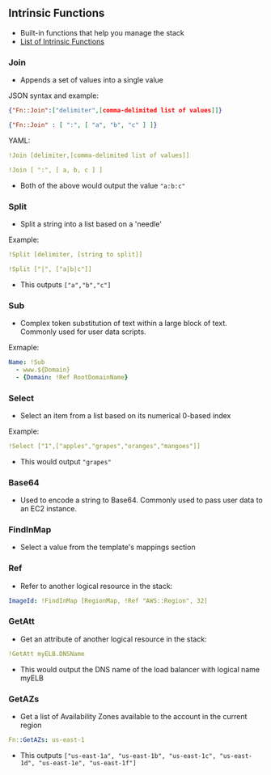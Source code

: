 ## Intrinsic Functions
* Built-in functions that help you manage the stack
* [List of Intrinsic Functions](https://docs.aws.amazon.com/AWSCloudFormation/latest/UserGuide/intrinsic-function-reference.html)

### Join
* Appends a set of values into a single value

JSON syntax and example:
```json
{"Fn::Join":["delimiter",[comma-delimited list of values]]}

{"Fn::Join" : [ ":", [ "a", "b", "c" ] ]}
```
YAML:
```yaml
!Join [delimiter,[comma-delimited list of values]]

!Join [ ":", [ a, b, c ] ]
```

* Both of the above would output the value `"a:b:c"`

### Split
* Split a string into a list based on a 'needle'

Example:
```yaml
!Split [delimiter, [string to split]]

!Split ["|", ["a|b|c"]]
```
* This outputs `["a","b","c"]`

### Sub
* Complex token substitution of text within a large block of text. Commonly used for user data scripts.

Exmaple:
```yaml
Name: !Sub
  - www.${Domain}
  - {Domain: !Ref RootDomainName}
```

### Select
* Select an item from a list based on its numerical 0-based index

Example:
```yaml
!Select ["1",["apples","grapes","oranges","mangoes"]]
```
* This would output `"grapes"`

### Base64
* Used to encode a string to Base64. Commonly used to pass user data to an EC2 instance.

### FindInMap
* Select a value from the template's mappings section

### Ref
* Refer to another logical resource in the stack:
```yaml
ImageId: !FindInMap [RegionMap, !Ref "AWS::Region", 32]
```

### GetAtt
* Get an attribute of another logical resource in the stack:
```yaml
!GetAtt myELB.DNSName
```
* This would output the DNS name of the load balancer with logical name myELB

### GetAZs
* Get a list of Availability Zones available to the account in the current region
```yaml
Fn::GetAZs: us-east-1
```
* This outputs `["us-east-1a", "us-east-1b", "us-east-1c", "us-east-1d", "us-east-1e", "us-east-1f"]`